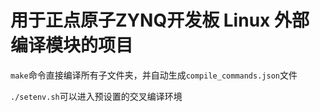 <!--
 * @Description: 
 * @Version: 2.0
 * @Autor: ZZT
 * @Date: 2022-01-28 16:52:46
 * @LastEditors: ZZT
 * @LastEditTime: 2022-01-29 10:59:53
-->

# 用于正点原子ZYNQ开发板 Linux 外部编译模块的项目

`make`命令直接编译所有子文件夹，并自动生成`compile_commands.json`文件

`./setenv.sh`可以进入预设置的交叉编译环境
